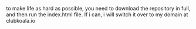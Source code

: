 to make life as hard as possible, you need to download the repository in full, and then run the index.html file. If i can, i will switch it over to my domain at clubkoala.io
